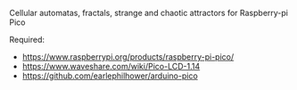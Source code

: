 Cellular automatas, fractals, strange and chaotic attractors for Raspberry-pi Pico

Required:
- https://www.raspberrypi.org/products/raspberry-pi-pico/
- https://www.waveshare.com/wiki/Pico-LCD-1.14
- https://github.com/earlephilhower/arduino-pico
